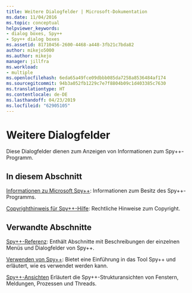 ```yaml
---
title: Weitere Dialogfelder | Microsoft-Dokumentation
ms.date: 11/04/2016
ms.topic: conceptual
helpviewer_keywords:
- dialog boxes, Spy++
- Spy++ dialog boxes
ms.assetid: 81710456-2600-4468-a448-3fb21c7bda82
author: mikejo5000
ms.author: mikejo
manager: jillfra
ms.workload:
- multiple
ms.openlocfilehash: 6eda65a49fce09dbbb085da7258a8536484af174
ms.sourcegitcommit: 94b3a052fb1229c7e7f8804b09c1d403385c7630
ms.translationtype: HT
ms.contentlocale: de-DE
ms.lasthandoff: 04/23/2019
ms.locfileid: "62905105"
---
```

# <a name="other-dialog-boxes"></a>Weitere Dialogfelder
Diese Dialogfelder dienen zum Anzeigen von Informationen zum Spy++-Programm.

## <a name="in-this-section"></a>In diesem Abschnitt
 [Informationen zu Microsoft Spy++](../debugger/about-microsoft-spy-increment.md): Informationen zum Besitz des Spy++-Programms.

 [Copyrighthinweis für Spy++-Hilfe](../debugger/copyright-notice-for-spy-increment-help.md): Rechtliche Hinweise zum Copyright.

## <a name="related-sections"></a>Verwandte Abschnitte
 [Spy++-Referenz](../debugger/spy-increment-reference.md): Enthält Abschnitte mit Beschreibungen der einzelnen Menüs und Dialogfelder von Spy++.

 [Verwenden von Spy++](../debugger/using-spy-increment.md): Bietet eine Einführung in das Tool Spy++ und erläutert, wie es verwendet werden kann.

 [Spy++-Ansichten](../debugger/spy-increment-views.md) Erläutert die Spy++-Strukturansichten von Fenstern, Meldungen, Prozessen und Threads.